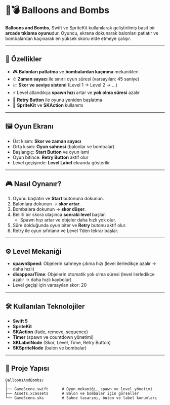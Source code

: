 # 🎈💣 Balloons and Bombs

**Balloons and Bombs**, Swift ve SpriteKit kullanılarak geliştirilmiş basit bir **arcade tıklama oyunu**dur. Oyuncu, ekrana dokunarak balonları patlatır ve bombalardan kaçınarak en yüksek skoru elde etmeye çalışır.  

---

## 🚀 Özellikler
- 🎮 **Balonları patlatma** ve **bombalardan kaçınma** mekanikleri
- ⏱ **Zaman sayacı** ile sınırlı oyun süresi (varsayılan: 45 saniye)
- 📈 **Skor ve seviye sistemi** (Level 1 → Level 2 → …)
- ⚡ Level atlandıkça **spawn hızı** artar ve **yok olma süresi** azalır
- 🔄 **Retry Button** ile oyunu yeniden başlatma
- 🧩 **SpriteKit** ve **SKAction** kullanımı

---

## 🖼 Oyun Ekranı
- Üst kısım: **Skor ve zaman sayacı**
- Orta kısım: **Oyun sahnesi** (balonlar ve bombalar)
- Başlangıç: **Start Button** ve oyun ismi  
- Oyun bitince: **Retry Button** aktif olur
- Level geçişinde: **Level Label** ekranda gösterilir

---

## 🎮 Nasıl Oynanır?
1. Oyunu başlatın ve **Start** butonuna dokunun.
2. Balonlara dokunun → **skor artar**.
3. Bombalara dokunun → **skor düşer**.
4. Belirli bir skora ulaşınca **sonraki level** başlar.  
   - Spawn hızı artar ve objeler daha hızlı yok olur.
5. Süre dolduğunda oyun biter ve **Retry** butonu aktif olur.
6. Retry ile oyun sıfırlanır ve Level 1’den tekrar başlar.

---

## ⚙️ Level Mekaniği
- **spawnSpeed**: Objelerin sahneye çıkma hızı (level ilerledikçe azalır → daha hızlı)
- **disappearTime**: Objelerin otomatik yok olma süresi (level ilerledikçe azalır → daha hızlı kaybolur)
- Level geçişi için varsayılan skor: 20

---

## 🛠 Kullanılan Teknolojiler
- **Swift 5**
- **SpriteKit**
- **SKAction** (fade, remove, sequence)
- **Timer** (spawn ve countdown yönetimi)
- **SKLabelNode** (Skor, Level, Time, Retry Button)
- **SKSpriteNode** (balon ve bombalar)

---

## 📂 Proje Yapısı
```plaintext
BalloonsAndBombs/
│
├── GameScene.swift      # Oyun mekaniği, spawn ve level yönetimi
├── Assets.xcassets      # Balon ve bombalar için görseller
└── GameScene.sks        # Sahne tasarımı, buton ve label konumları
